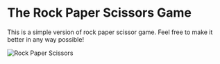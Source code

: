 # The Rock Paper Scissors Game

This is a simple version of rock paper scissor game.
Feel free to make it better in any way possible!

![Rock Paper Scissors](/rps.png "Rock Paper Scissors")
